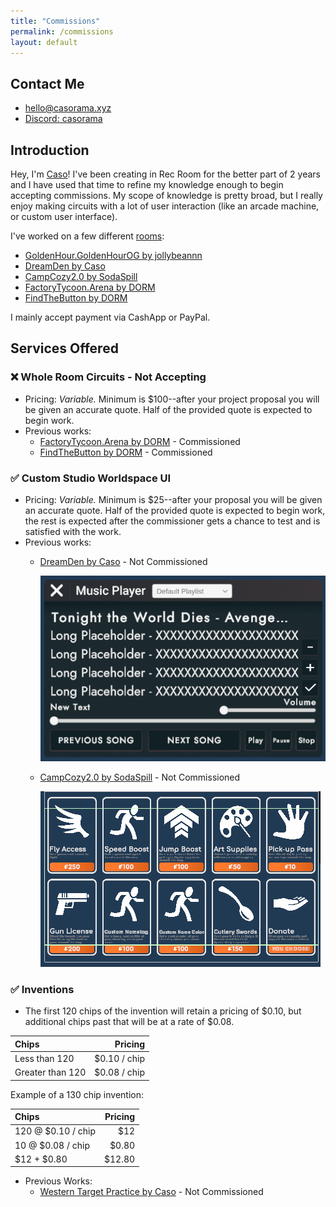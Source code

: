 ```yaml
---
title: "Commissions"
permalink: /commissions
layout: default
---
```


## Contact Me
* [hello@casorama.xyz](mailto:hello@casorama.xyz)
* [Discord: casorama](https://discord.gg/27bVvzE9)

## Introduction
Hey, I'm [Caso](https://rec.net/user/Caso)! I've been creating in Rec Room for the better part of 2 years and I have used that time to refine my knowledge enough to begin accepting commissions. My scope of knowledge is pretty broad, but I really enjoy making circuits with a lot of user interaction (like an arcade machine, or custom user interface).

I've worked on a few different [rooms](https://rec.net/user/Caso/rooms):
* [GoldenHour.GoldenHourOG by jollybeannn](https://rec.net/room/GoldenHour)
* [DreamDen by Caso](https://rec.net/room/DreamDen/)
* [CampCozy2.0 by SodaSpill](https://rec.net/room/CampCozy2.0/)
* [FactoryTycoon.Arena by DORM](https://rec.net/room/FactoryTycoon)
* [FindTheButton by DORM](https://rec.net/room/FindTheButton)
  
  
I mainly accept payment via CashApp or PayPal.

## Services Offered
### ❌ Whole Room Circuits - Not Accepting
* Pricing: *Variable.* Minimum is $100--after your project proposal you will be given an accurate quote. Half of the provided quote is expected to begin work.
* Previous works:  
  * [FactoryTycoon.Arena by DORM](https://rec.net/room/FactoryTycoon) - Commissioned 
  * [FindTheButton by DORM](https://rec.net/room/FindTheButton) - Commissioned
 

### ✅ Custom Studio Worldspace UI
* Pricing: *Variable.* Minimum is $25--after your proposal you will be given an accurate quote. Half of the provided quote is expected to begin work, the rest is expected after the commissioner gets a chance to test and is satisfied with the work.
* Previous works:
  * [DreamDen by Caso](https://rec.net/room/DreamDen/) - Not Commissioned 
      
    ![DreamDen Music Player](ddui.png)
  * [CampCozy2.0 by SodaSpill](https://rec.net/room/CampCozy2.0/) - Not Commissioned 

    ![CampCozy Custom Storefront](image.png)

### ✅ Inventions
* The first 120 chips of the invention will retain a pricing of $0.10, but additional chips past that will be at a rate of $0.08.  

| Chips | Pricing |
|:-------------|---------:|
|Less than 120|$0.10 / chip|
|Greater than 120|$0.08 / chip|  
 
  
Example of a 130 chip invention:  

| Chips | Pricing |
|:--------------------|---------:|
| 120 @ $0.10 / chip | $12 |
| 10 @ $0.08 / chip | $0.80 |
| $12 + $0.80 | $12.80 |

* Previous Works:
  * [Western Target Practice by Caso](https://rec.net/invention/11029918) - Not Commissioned 
